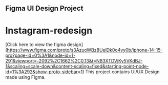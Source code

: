 ## Figma UI Design Project
# Instagram-redesign
[Click here to view the figma design]
(https://www.figma.com/proto/s3AzuoWBz8UelDk0o4vy0b/iphone-14-15-pro?page-id=0%3A1&node-id=1-291&viewport=-2092%2C1662%2C0.13&t=NB3XTDVjKy5VKdBJ-1&scaling=scale-down&content-scaling=fixed&starting-point-node-id=1%3A292&show-proto-sidebar=1)
This project contains UI/UX Design made using Figma.

